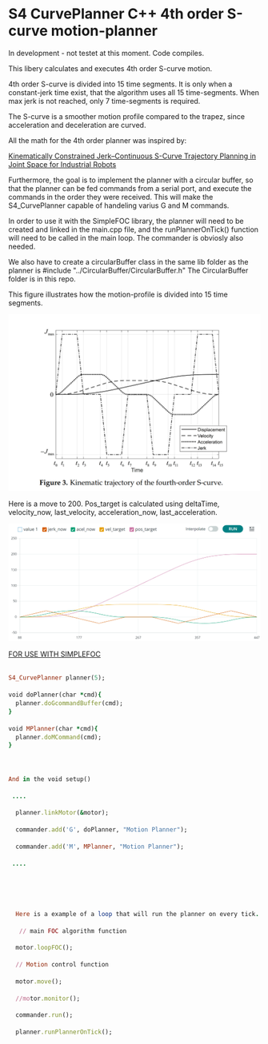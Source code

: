 # S4 CurvePlanner C++ 4th order S-curve motion-planner

In development - not testet at this moment. Code compiles. 

This libery calculates and executes 4th order S-curve motion. 

4th order S-curve is divided into 15 time segments. 
It is only when a constant-jerk time exist, that the algorithm uses all 15 time-segments. When max jerk is not reached, only 7 time-segments is required.

The S-curve is a smoother motion profile compared to the trapez, since acceleration and deceleration are curved.

All the math for the 4th order planner was inspired by:


[Kinematically Constrained Jerk–Continuous S-Curve Trajectory Planning in Joint Space for Industrial Robots](https://www.mdpi.com/2079-9292/12/5/1135)



Furthermore, the goal is to implement the planner with a circular buffer, so that the planner can be fed commands from a serial port,
and execute the commands in the order they were received. This will make the S4_CurvePlanner capable of handeling varius G and M commands.

In order to use it with the SimpleFOC library, the planner will need to be created and linked in the main.cpp file, and the runPlannerOnTick() function will need to be called in the main loop.
The commander is obviosly also needed. 

We also have to create a circularBuffer class in the same lib folder as the planner is #include "../CircularBuffer/CircularBuffer.h" 
The CircularBuffer folder is in this repo.

This figure illustrates how the motion-profile is divided into 15 time segments.

![alt text](https://github.com/Juanduino/S4_CurvePlanner/blob/main/Images/Figure%203.png)


Here is a move to 200. Pos_target is calculated using deltaTime, velocity_now, last_velocity, acceleration_now, last_acceleration.


![alt text](https://github.com/Juanduino/S4_CurvePlanner/blob/main/Images/math%20checks%20out.png)


[FOR USE WITH SIMPLEFOC ](https://community.simplefoc.com/)

```ruby

S4_CurvePlanner planner(5);

void doPlanner(char *cmd){
  planner.doGcommandBuffer(cmd);
}

void MPlanner(char *cmd){
  planner.doMCommand(cmd);
}



And in the void setup() 
 
 ....

  planner.linkMotor(&motor);
	  
  commander.add('G', doPlanner, "Motion Planner");
  
  commander.add('M', MPlanner, "Motion Planner");

 ....
  
  
  
  

  Here is a example of a loop that will run the planner on every tick.

   // main FOC algorithm function
   
  motor.loopFOC();

  // Motion control function
  
  motor.move();

  //motor.monitor();
  
  commander.run();
  
  planner.runPlannerOnTick();


```


